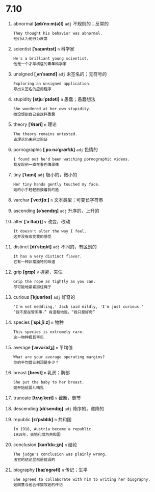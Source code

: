# 7.10

1. abnormal **[æbˈnɔːm(ə)l]** `adj` 不规则的；反常的

   ```
   They thought his behavior was abnormal.
   他们认为他行为反常
   ```

2. scientist **[ˈsaɪəntɪst]** `n` 科学家

   ```
   He's a brilliant young scientist.
   他是一个才华横溢的青年科学家
   ```

3. unsigned **[ˌʌnˈsaɪnd]** `adj` 未签名的；无符号的

   ```
   Exploring an unsigned application.
   导出未签名的应用程序
   ```

4. stupidity **[stjuːˈpɪdəti]** `n` 愚蠢；愚蠢想法

   ```
   She wondered at her own stupidity.
   她没想到自己会这样愚蠢
   ```

5. theory **[ˈθɪəri]** `n` 理论

   ```
   The theory remains untested.
   该理论仍未经过验证
   ```

6. pornographic **[ˌpɔːnəˈɡræfɪk]** `adj` 色情的

   ```
   I found out he'd been watching pornographic videos.
   我发现他一直在看色情录像
   ```

7. tiny **[ˈtaɪni]** `adj` 极小的，微小的

   ```
   Her tiny hands gently touched my face.
   她的小手轻轻触摸着我的脸
   ```

8. varchar **[ˈvɑːtʃɑː]** `n` 文本类型；可变长字符串

9. ascending **[əˈsendɪŋ]** `adj` 升序的，上升的

10. alter **[ˈɔːltə(r)]** `v` 改变，改动

    ```
    It doesn't alter the way I feel.
    这并没有改变我的感受
    ```

11. distinct **[dɪˈstɪŋkt]** `adj` 不同的，有区别的

    ```
    It has a very distinct flavor.
    它有一种非常独特的味道
    ```

12. grip **[ɡrɪp]** `v` 握紧，夹住

    ```
    Grip the rope as tightly as you can.
    尽可能地紧紧抓住绳子
    ```

13. curious **[ˈkjʊəriəs]** `adj` 好奇的

    ```
    'I'm not meddling,' Jack said mildly, 'I'm just curious.'
    “我不是在管闲事，” 肯温和地说，“我只是好奇”
    ```

14. species **[ˈspiːʃiːz]** `n` 物种

    ```
    This species is extremely rare.
    这一物种极其罕见
    ```

15. average **[ˈævərɪdʒ]** `n` 平均值

    ```
    What are your average operating margins?
    你的平均营业利润是多少？
    ```

16. breast **[brest]** `n` 乳房；胸部

    ```
    She put the baby to her breast.
    她开始给婴儿哺乳
    ```

17. truncate **[trʌŋˈkeɪt]** `v` 截断，删节

18. descending **[dɪˈsendɪŋ]** `adj` 降序的，递降的

19. republic **[rɪˈpʌblɪk]** `n` 共和国

    ```
    In 1918, Austria became a republic.
    1918年，奥地利成为共和国
    ```

20. conclusion **[kənˈkluːʒn]** `n` 结论

    ```
    The judge's conclusion was plainly wrong.
    法官的结论显然是错误的
    ```

21. biography **[baɪˈɒɡrəfi]** `n` 传记；生平
    ```
    She agreed to collaborate with him to writing her biography.
    她同意与他合作撰写她的传记
    ```
